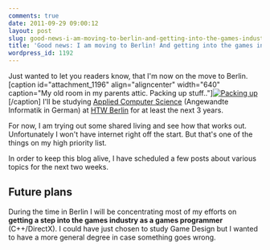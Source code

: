 ```yaml
---
comments: true
date: 2011-09-29 09:00:12
layout: post
slug: good-news-i-am-moving-to-berlin-and-getting-into-the-games-industry
title: 'Good news: I am moving to Berlin! And getting into the games industry!?'
wordpress_id: 1192
---
```


Just wanted to let you readers know, that I'm now on the move to Berlin. 
[caption id="attachment_1196" align="aligncenter" width="640" caption="My old room in my parents attic. Packing up stuff.."][![Packing up](http://wpimages.phansch.de/2011/09/umzug-1024x768.jpg)](http://wpimages.phansch.de/2011/09/umzug.jpg)[/caption]
I'll be studying [Applied Computer Science](http://www-en.htw-berlin.de/studying/study_programmes/programme.html?courseID=116) (Angewandte Informatik in German) at [HTW Berlin](http://www-en.htw-berlin.de/) for at least the next 3 years. 

For now, I am trying out some shared living and see how that works out. Unfortunately I won't have internet right off the start. But that's one of the things on my high priority list. 

In order to keep this blog alive, I have scheduled a few posts about various topics for the next two weeks.



## Future plans


During the time in Berlin I will be concentrating most of my efforts on **getting a step into the games industry as a games programmer** (C++/DirectX). I could have just chosen to study Game Design but I wanted to have a more general degree in case something goes wrong. 




